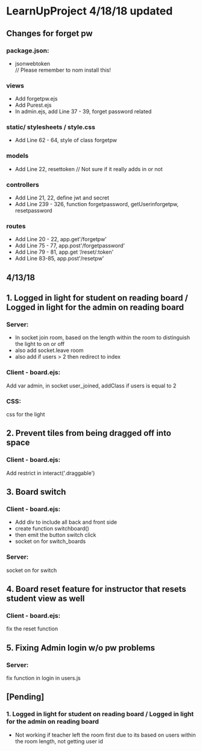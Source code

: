 # LearnUpProject 4/18/18 updated
## Changes for forget pw

### package.json:
- jsonwebtoken           
  // Please remember to nom install this! 

### views
- Add forgetpw.ejs
- Add Purest.ejs
- In admin.ejs, add Line 37 - 39, forget password related

### static/ stylesheets / style.css
- Add Line 62 - 64, style of class forgetpw

### models
- Add Line 22, resettoken
// Not sure if it really adds in or not

### controllers
- Add Line 21, 22, define jwt and secret 
- Add Line 239 - 326, function forgetpassword, getUserinforgetpw, resetpassword

### routes
- Add Line 20 - 22, app.get'/forgetpw’
- Add Line 75 - 77, app.post'/forgetpassword'
- Add Line 79 - 81, app.get ‘/reset/:token'
- Add Line 83-85, app.post'/resetpw'

## 4/13/18
## 1. Logged in light for student on reading board / Logged in light for the admin on reading board
### Server:
  * In socket join room, based on the length within the room to distinguish the light to on or off
  * also add socket.leave room
  * also add if users > 2 then redirect to index
  
### Client - board.ejs:
  Add var admin, in socket user_joined, addClass if users is equal to 2   
### CSS:
  css for the light
  
## 2. Prevent tiles from being dragged off into space
### Client - board.ejs:
  Add restrict in interact('.draggable')
  
## 3. Board switch
### Client - board.ejs: 
  * Add div to include all back and front side
  * create function switchboard()
  * then emit the button switch click
  * socket on for switch_boards
### Server:
  socket on for switch
  
## 4. Board reset feature for instructor that resets student view as well
### Client - board.ejs:
  fix the reset function

## 5. Fixing Admin login w/o pw problems
### Server:
  fix function in login in users.js

## [Pending]
### 1. Logged in light for student on reading board / Logged in light for the admin on reading board
* Not working if teacher left the room first due to its based on users within the room length, not getting user id
